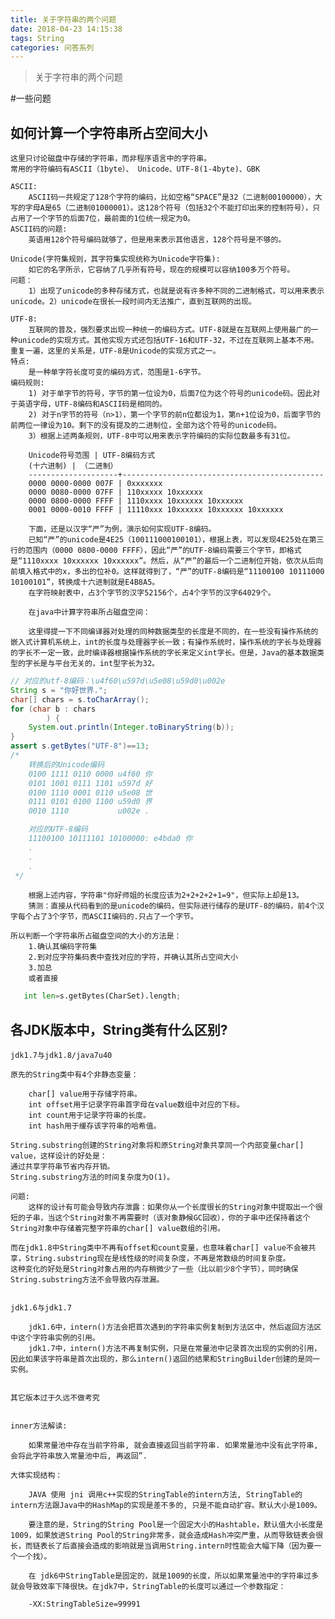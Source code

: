 ```yaml
---
title: 关于字符串的两个问题
date: 2018-04-23 14:15:38
tags: String
categories: 问答系列
---
```


>关于字符串的两个问题
<!--more-->
#一些问题

## 如何计算一个字符串所占空间大小

    这里只讨论磁盘中存储的字符串，而非程序语言中的字符串。
    常用的字符编码有ASCII（1byte）、 Unicode、UTF-8(1-4byte)、GBK

    ASCII:
        ASCII码一共规定了128个字符的编码，比如空格“SPACE”是32（二进制00100000），大写的字母A是65（二进制01000001）。这128个符号（包括32个不能打印出来的控制符号），只占用了一个字节的后面7位，最前面的1位统一规定为0。
    ASCII码的问题:
        英语用128个符号编码就够了，但是用来表示其他语言，128个符号是不够的。

    Unicode(字符集规则，其字符集实现统称为Unicode字符集):
        如它的名字所示，它容纳了几乎所有符号，现在的规模可以容纳100多万个符号。
    问题：
        1）出现了unicode的多种存储方式，也就是说有许多种不同的二进制格式，可以用来表示unicode。2）unicode在很长一段时间内无法推广，直到互联网的出现。

    UTF-8:
        互联网的普及，强烈要求出现一种统一的编码方式。UTF-8就是在互联网上使用最广的一种unicode的实现方式。其他实现方式还包括UTF-16和UTF-32，不过在互联网上基本不用。重复一遍，这里的关系是，UTF-8是Unicode的实现方式之一。
    特点:
        是一种单字符长度可变的编码方式，范围是1-6字节。
    编码规则:
        1) 对于单字节的符号，字节的第一位设为0，后面7位为这个符号的unicode码。因此对于英语字母，UTF-8编码和ASCII码是相同的。
        2) 对于n字节的符号（n>1），第一个字节的前n位都设为1，第n+1位设为0，后面字节的前两位一律设为10。剩下的没有提及的二进制位，全部为这个符号的unicode码。
        3）根据上述两条规则，UTF-8中可以用来表示字符编码的实际位数最多有31位。

        Unicode符号范围 | UTF-8编码方式
        (十六进制) | （二进制）
        --------------------+---------------------------------------------
        0000 0000-0000 007F | 0xxxxxxx
        0000 0080-0000 07FF | 110xxxxx 10xxxxxx
        0000 0800-0000 FFFF | 1110xxxx 10xxxxxx 10xxxxxx
        0001 0000-0010 FFFF | 11110xxx 10xxxxxx 10xxxxxx 10xxxxxx

        下面，还是以汉字“严”为例，演示如何实现UTF-8编码。
        已知“严”的unicode是4E25（100111000100101），根据上表，可以发现4E25处在第三行的范围内（0000 0800-0000 FFFF），因此“严”的UTF-8编码需要三个字节，即格式是“1110xxxx 10xxxxxx 10xxxxxx”。然后，从“严”的最后一个二进制位开始，依次从后向前填入格式中的x，多出的位补0。这样就得到了，“严”的UTF-8编码是“11100100 10111000 10100101”，转换成十六进制就是E4B8A5。
        在字符映射表中，占3个字节的汉字52156个，占4个字节的汉字64029个。

        在java中计算字符串所占磁盘空间：

        这里得提一下不同编译器对处理的同种数据类型的长度是不同的，在一些没有操作系统的嵌入式计算机系统上，int的长度与处理器字长一致；有操作系统时，操作系统的字长与处理器的字长不一定一致，此时编译器根据操作系统的字长来定义int字长。但是，Java的基本数据类型的字长是与平台无关的，int型字长为32。

```java
// 对应的utf-8编码：\u4f60\u597d\u5e08\u59d0\u002e
String s = "你好世界.";
char[] chars = s.toCharArray();
for (char b : chars
        ) {
    System.out.println(Integer.toBinaryString(b));
}
assert s.getBytes("UTF-8")==13;
/*
    转换后的Unicode编码
    0100 1111 0110 0000 u4f60 你
    0101 1001 0111 1101 u597d 好
    0100 1110 0001 0110 u5e08 世
    0111 0101 0100 1100 u59d0 界
    0010 1110           u002e .

    对应的UTF-8编码
    11100100 10111101 10100000: e4bda0 你
    .
    .
    .
 */
 ```
        根据上述内容，字符串"你好师姐的长度应该为2+2+2+2+1=9"，但实际上却是13。
        猜测：直接从代码看到的是unicode的编码，但实际进行储存的是UTF-8的编码，前4个汉字每个占了3个字节，而ASCII编码的.只占了一个字节。

    所以判断一个字符串所占磁盘空间的大小的方法是：
        1.确认其编码字符集
        2.到对应字符集码表中查找对应的字符，并确认其所占空间大小
        3.加总
        或者直接
```python
   int len=s.getBytes(CharSet).length;
```

## 各JDK版本中，String类有什么区别?

    jdk1.7与jdk1.8/java7u40

    原先的String类中有4个非静态变量：

        char[] value用于存储字符串。
        int offset用于记录字符串首字母在value数组中对应的下标。
        int count用于记录字符串的长度。
        int hash用于缓存该字符串的哈希值。

    String.substring创建的String对象将和原String对象共享同一个内部变量char[] value，这样设计的好处是：
    通过共享字符串节省内存开销。
    String.substring方法的时间复杂度为O(1)。

    问题:
        这样的设计有可能会导致内存泄露：如果你从一个长度很长的String对象中提取出一个很短的子串，当这个String对象不再需要时（该对象静候GC回收），你的子串中还保持着这个String对象中存储着完整字符串的char[] value数组的引用。

    而在jdk1.8中String类中不再有offset和count变量，也意味着char[] value不会被共享，String.substring现在是线性级的时间复杂度，不再是常数级的时间复杂度。
    这种变化的好处是String对象占用的内存稍微少了一些（比以前少8个字节），同时确保String.substring方法不会导致内存泄漏。


    jdk1.6与jdk1.7

        jdk1.6中，intern()方法会把首次遇到的字符串实例复制到方法区中，然后返回方法区中这个字符串实例的引用。
        jdk1.7中，intern()方法不再复制实例，只是在常量池中记录首次出现的实例的引用，因此如果该字符串是首次出现的，那么intern()返回的结果和StringBuilder创建的是同一实例。


    其它版本过于久远不做考究


    inner方法解读:

        如果常量池中存在当前字符串, 就会直接返回当前字符串. 如果常量池中没有此字符串, 会将此字符串放入常量池中后, 再返回”.

    大体实现结构：

        JAVA 使用 jni 调用c++实现的StringTable的intern方法, StringTable的intern方法跟Java中的HashMap的实现是差不多的, 只是不能自动扩容。默认大小是1009。

        要注意的是，String的String Pool是一个固定大小的Hashtable，默认值大小长度是1009，如果放进String Pool的String非常多，就会造成Hash冲突严重，从而导致链表会很长，而链表长了后直接会造成的影响就是当调用String.intern时性能会大幅下降（因为要一个一个找）。

        在 jdk6中StringTable是固定的，就是1009的长度，所以如果常量池中的字符串过多就会导致效率下降很快。在jdk7中，StringTable的长度可以通过一个参数指定：

        -XX:StringTableSize=99991
